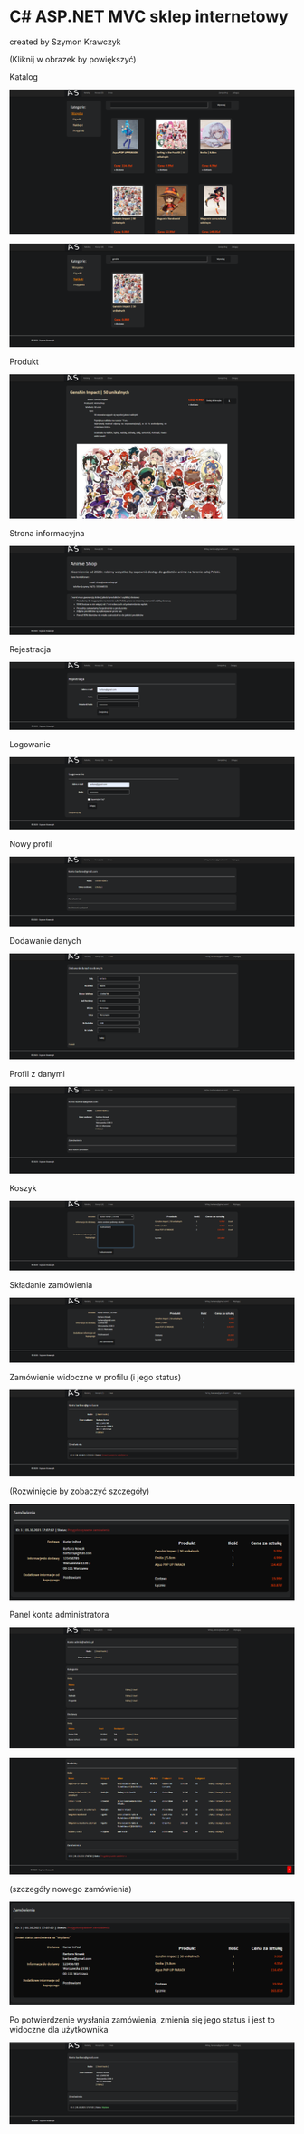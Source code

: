 # C# ASP.NET MVC sklep internetowy

created by Szymon Krawczyk

(Kliknij w obrazek by powiększyć)

Katalog

![Strona główna](readme-media/catalog.PNG)

![Wyszukiwanie i filtrowanie](readme-media/catalog2.PNG)

Produkt

![Detale produktu](readme-media/catalog3.PNG)

Strona informacyjna

![info](readme-media/aboutUs.PNG)

Rejestracja

![Rejestracja](readme-media/register.PNG)

Logowanie

![Rejestracja](readme-media/login.PNG)

Nowy profil

![Nowy profil](readme-media/profileEmpty.PNG)

Dodawanie danych

![Dodawanie danych](readme-media/profileAddData.PNG)

Profil z danymi

![Profil z danymi](readme-media/profileWithData.PNG)

Koszyk

![Koszyk](readme-media/cart.PNG)

Składanie zamówienia

![Składanie zamówienia](readme-media/cart2.PNG)

Zamówienie widoczne w profilu (i jego status)

![Zamówienie w profilu](readme-media/profileFull.PNG)

(Rozwinięcie by zobaczyć szczegóły)

![Zamówienie w profilu](readme-media/profileFull2.PNG)

Panel konta administratora

![Administrator](readme-media/admin.PNG)

![Administrator](readme-media/admin2.PNG)

(szczegóły nowego zamówienia)

![Zamówienie szczegóły](readme-media/admin3.PNG)

Po potwierdzenie wysłania zamówienia, zmienia się jego status i jest to widoczne dla użytkownika

![Zamówienie koniec](readme-media/profileFullEnd.PNG)

